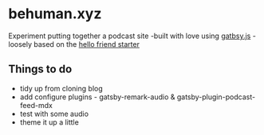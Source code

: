 # behuman.xyz

Experiment putting together a podcast site -built with love using [gatbsy.js](https://www.gatsbyjs.org/) - loosely based on the [hello friend starter](https://github.com/panr/gatsby-starter-hello-friend)

## Things to do

- tidy up from cloning blog
- add configure plugins - gatsby-remark-audio & gatsby-plugin-podcast-feed-mdx
- test with some audio
- theme it up a little
